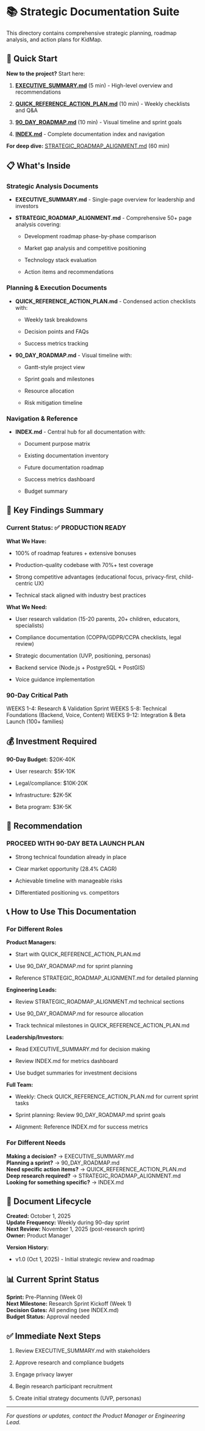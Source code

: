 # 📚 Strategic Documentation Suite

This directory contains comprehensive strategic planning, roadmap analysis, and action plans for KidMap.

## 🚀 Quick Start

**New to the project?** Start here:

1. **[EXECUTIVE_SUMMARY.md](./EXECUTIVE_SUMMARY.md)** (5 min) - High-level overview and recommendations

1. **[QUICK_REFERENCE_ACTION_PLAN.md](./QUICK_REFERENCE_ACTION_PLAN.md)** (10 min) - Weekly checklists and Q&A

1. **[90_DAY_ROADMAP.md](./90_DAY_ROADMAP.md)** (10 min) - Visual timeline and sprint goals

1. **[INDEX.md](./INDEX.md)** - Complete documentation index and navigation

**For deep dive:** [STRATEGIC_ROADMAP_ALIGNMENT.md](./STRATEGIC_ROADMAP_ALIGNMENT.md) (60 min)

## 📋 What's Inside

### Strategic Analysis Documents

- **EXECUTIVE_SUMMARY.md** - Single-page overview for leadership and investors

- **STRATEGIC_ROADMAP_ALIGNMENT.md** - Comprehensive 50+ page analysis covering:

  - Development roadmap phase-by-phase comparison

  - Market gap analysis and competitive positioning

  - Technology stack evaluation

  - Action items and recommendations

### Planning & Execution Documents

- **QUICK_REFERENCE_ACTION_PLAN.md** - Condensed action checklists with:

  - Weekly task breakdowns

  - Decision points and FAQs

  - Success metrics tracking
- **90_DAY_ROADMAP.md** - Visual timeline with:

  - Gantt-style project view

  - Sprint goals and milestones

  - Resource allocation

  - Risk mitigation timeline

### Navigation & Reference

- **INDEX.md** - Central hub for all documentation with:

  - Document purpose matrix

  - Existing documentation inventory

  - Future documentation roadmap

  - Success metrics dashboard

  - Budget summary

## 🎯 Key Findings Summary

### Current Status: ✅ PRODUCTION READY

**What We Have:**

- 100% of roadmap features + extensive bonuses

- Production-quality codebase with 70%+ test coverage

- Strong competitive advantages (educational focus, privacy-first, child-centric UX)

- Technical stack aligned with industry best practices

**What We Need:**

- User research validation (15-20 parents, 20+ children, educators, specialists)

- Compliance documentation (COPPA/GDPR/CCPA checklists, legal review)

- Strategic documentation (UVP, positioning, personas)

- Backend service (Node.js + PostgreSQL + PostGIS)

- Voice guidance implementation

### 90-Day Critical Path

WEEKS 1-4: Research & Validation Sprint
WEEKS 5-8: Technical Foundations (Backend, Voice, Content)
WEEKS 9-12: Integration & Beta Launch (100+ families)

## 💰 Investment Required

**90-Day Budget:** $20K-40K

- User research: $5K-10K

- Legal/compliance: $10K-20K

- Infrastructure: $2K-5K

- Beta program: $3K-5K

## 🎯 Recommendation

### PROCEED WITH 90-DAY BETA LAUNCH PLAN

- Strong technical foundation already in place

- Clear market opportunity (28.4% CAGR)

- Achievable timeline with manageable risks

- Differentiated positioning vs. competitors

## 📞 How to Use This Documentation

### For Different Roles

**Product Managers:**

- Start with QUICK_REFERENCE_ACTION_PLAN.md

- Use 90_DAY_ROADMAP.md for sprint planning

- Reference STRATEGIC_ROADMAP_ALIGNMENT.md for detailed planning

**Engineering Leads:**

- Review STRATEGIC_ROADMAP_ALIGNMENT.md technical sections

- Use 90_DAY_ROADMAP.md for resource allocation

- Track technical milestones in QUICK_REFERENCE_ACTION_PLAN.md

**Leadership/Investors:**

- Read EXECUTIVE_SUMMARY.md for decision making

- Review INDEX.md for metrics dashboard

- Use budget summaries for investment decisions

**Full Team:**

- Weekly: Check QUICK_REFERENCE_ACTION_PLAN.md for current sprint tasks

- Sprint planning: Review 90_DAY_ROADMAP.md sprint goals

- Alignment: Reference INDEX.md for success metrics

### For Different Needs

**Making a decision?** → EXECUTIVE_SUMMARY.md  
**Planning a sprint?** → 90_DAY_ROADMAP.md  
**Need specific action items?** → QUICK_REFERENCE_ACTION_PLAN.md  
**Deep research required?** → STRATEGIC_ROADMAP_ALIGNMENT.md  
**Looking for something specific?** → INDEX.md

## 🔄 Document Lifecycle

**Created:** October 1, 2025  
**Update Frequency:** Weekly during 90-day sprint  
**Next Review:** November 1, 2025 (post-research sprint)  
**Owner:** Product Manager

**Version History:**

- v1.0 (Oct 1, 2025) - Initial strategic review and roadmap

## 📊 Current Sprint Status

**Sprint:** Pre-Planning (Week 0)  
**Next Milestone:** Research Sprint Kickoff (Week 1)  
**Decision Gates:** All pending (see INDEX.md)  
**Budget Status:** Approval needed

## ✅ Immediate Next Steps

1. Review EXECUTIVE_SUMMARY.md with stakeholders

1. Approve research and compliance budgets

1. Engage privacy lawyer

1. Begin research participant recruitment

1. Create initial strategy documents (UVP, personas)

---

_For questions or updates, contact the Product Manager or Engineering Lead._
